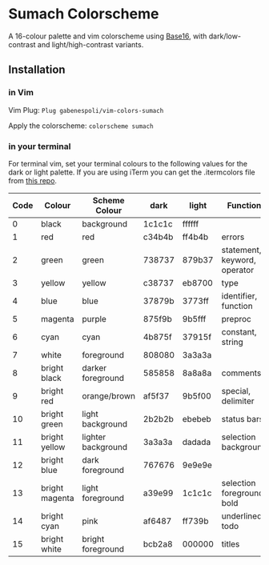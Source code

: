 # Sumach Colorscheme

A 16-colour palette and vim colorscheme using [Base16](https://github.com/chriskempson/base16), with dark/low-contrast and light/high-contrast variants.

## Installation

### in Vim

Vim Plug:
`Plug gabenespoli/vim-colors-sumach`

Apply the colorscheme:
`colorscheme sumach`

### in your terminal

For terminal vim, set your terminal colours to the following values for the dark or light palette. If you are using iTerm you can get the .itermcolors file from [this repo](https://github.com/gabenespoli/iterm-color-palettes).

| Code | Colour         | Scheme Colour      | dark   | light  | Function                     |
| ---- | -------------- | -----------------  | ------ | ------ | ---------------------------- |
| 0    | black          | background         | 1c1c1c | ffffff |                              |
| 1    | red            | red                | c34b4b | ff4b4b | errors                       |
| 2    | green          | green              | 738737 | 879b37 | statement, keyword, operator |
| 3    | yellow         | yellow             | c38737 | eb8700 | type                         |
| 4    | blue           | blue               | 37879b | 3773ff | identifier, function         |
| 5    | magenta        | purple             | 875f9b | 9b5fff | preproc                      |
| 6    | cyan           | cyan               | 4b875f | 37915f | constant, string             |
| 7    | white          | foreground         | 808080 | 3a3a3a |                              |
| 8    | bright black   | darker foreground  | 585858 | 8a8a8a | comments                     |
| 9    | bright red     | orange/brown       | af5f37 | 9b5f00 | special, delimiter           |
| 10   | bright green   | light background   | 2b2b2b | ebebeb | status bars                  |
| 11   | bright yellow  | lighter background | 3a3a3a | dadada | selection background         |
| 12   | bright blue    | dark foreground    | 767676 | 9e9e9e |                              |
| 13   | bright magenta | light foreground   | a39e99 | 1c1c1c | selection foreground, bold   |
| 14   | bright cyan    | pink               | af6487 | ff739b | underlined, todo             |
| 15   | bright white   | bright foreground  | bcb2a8 | 000000 | titles                       |

